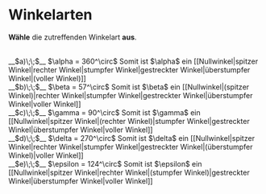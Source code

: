 <!--
version:  0.0.1

language: de

@style
input {
    text-align: center;
}

.flex-container {
    display: flex;
    flex-wrap: wrap;
    align-items: stretch;
    gap: 20px;
}

.flex-child {
    flex: 1;
    min-width: 350px;
    margin-right: 20px;
}

@media (max-width: 400px) {
    .flex-child {
        flex: 100%;
        margin-right: 0;
    }
}
@end

formula: \carry   \textcolor{red}{\scriptsize #1}
formula: \digit   \rlap{\carry{#1}}\phantom{#2}#2
formula: \permil  \text{‰}

import: https://raw.githubusercontent.com/LiaTemplates/Tikz-Jax/main/README.md

script: https://cdn.jsdelivr.net/gh/LiaTemplates/Tikz-Jax@main/dist/index.js


tags: Winkel, sehr leicht, sehr niedrig, Angeben

comment: Welche Winkelart gehört zu diesem Winkelmaß?

author: Martin Lommatzsch

-->




# Winkelarten


**Wähle** die zutreffenden Winkelart **aus**.

<br> 
<section class="flex-container">

<div class="flex-child">
__$a)\;\;$__ $\alpha = 360^\circ$ Somit ist $\alpha$ ein [[Nullwinkel|spitzer Winkel|rechter Winkel|stumpfer Winkel|gestreckter Winkel|überstumpfer Winkel|(voller Winkel)]]
<br> 
</div>

<div class="flex-child">
__$b)\;\;$__ $\beta = 57^\circ$ Somit ist $\beta$ ein [[Nullwinkel|(spitzer Winkel)|rechter Winkel|stumpfer Winkel|gestreckter Winkel|überstumpfer Winkel|voller Winkel]]
<br> 
</div>

<div class="flex-child">
__$c)\;\;$__ $\gamma = 90^\circ$ Somit ist $\gamma$ ein [[Nullwinkel|spitzer Winkel|(rechter Winkel)|stumpfer Winkel|gestreckter Winkel|überstumpfer Winkel|voller Winkel]]
<br> 
</div>

<div class="flex-child">
__$d)\;\;$__ $\delta = 270^\circ$ Somit ist $\delta$ ein [[Nullwinkel|spitzer Winkel|rechter Winkel|stumpfer Winkel|gestreckter Winkel|(überstumpfer Winkel)|voller Winkel]]
<br> 
</div>

<div class="flex-child">
__$e)\;\;$__ $\epsilon = 124^\circ$ Somit ist $\epsilon$ ein [[Nullwinkel|spitzer Winkel|rechter Winkel|(stumpfer Winkel)|gestreckter Winkel|überstumpfer Winkel|voller Winkel]]


</div>

</section>
<br>
<br>
<br>
<br>
<br>